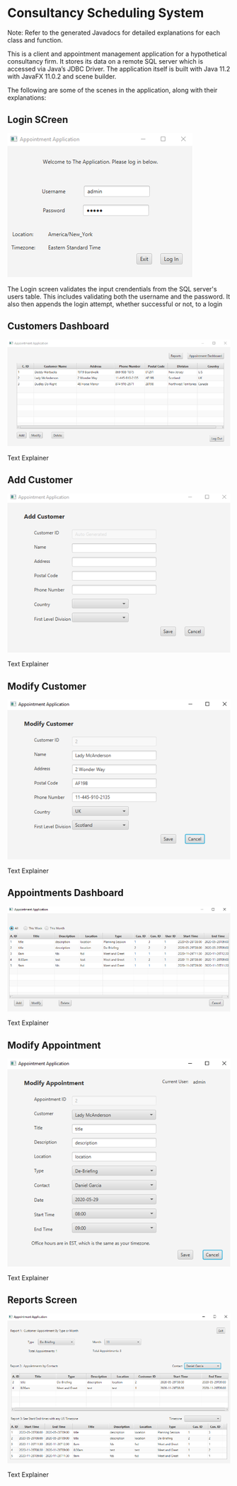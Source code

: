 # Consultancy Scheduling System

Note: Refer to the generated Javadocs for detailed explanations for each class and function.

This is a client and appointment management application for a hypothetical consultancy firm. It stores its data on a remote SQL server which is accessed via Java’s JDBC Driver. The application itself is built with Java 11.2 with JavaFX 11.0.2 and scene builder.

The following are some of the scenes in the application, along with their explanations:


## Login SCreen

![Login](/screen_shots/login.png?raw=true "Login")

The Login screen validates the input crendentials from the SQL server's users table. This includes validating both the username and the password. It also then appends the login attempt, whether successful or not, to a login


## Customers Dashboard

![Customers Dashboard](/screen_shots/Customers_Dashboard.png?raw=true "Customers Dashboard")

Text Explainer


## Add Customer

![Add Customer](/screen_shots/Add_Customers.png?raw=true "Add Customer")

Text Explainer


## Modify Customer

![Modify Customer](/screen_shots/modify_Customer.png?raw=true "Modify Customer")

Text Explainer


## Appointments Dashboard

![Appointments Dashboard](/screen_shots/Appointments_Dashboard.png?raw=true "Appointments Dashboard")

Text Explainer


## Modify Appointment

![Modify Appointment](/screen_shots/modify_appointment.png?raw=true "Modify Appointment")

Text Explainer


## Reports Screen

![Reports](/screen_shots/Reports.png?raw=true "Reports")

Text Explainer
